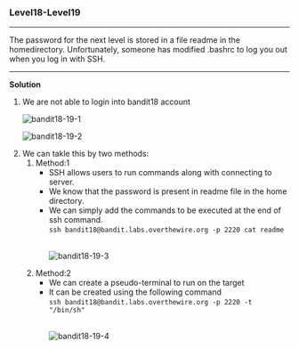 ### Level18-Level19

<hr>
The password for the next level is stored in a file readme in the homedirectory. Unfortunately, someone has modified .bashrc to log you out when you log in with SSH.
<hr/>

<b>Solution</b><br/>

<ol>

<li>We are not able to login into bandit18 account</li>

![bandit18-19-1](https://user-images.githubusercontent.com/88927842/182446089-a7175ed7-3a28-4901-833c-d74d3edc6e12.png)

![bandit18-19-2](https://user-images.githubusercontent.com/88927842/182446101-731e90ab-9632-49e9-8d0b-c32f25cd825f.png)


<li>We can takle this by two methods:
<ol>
    <li>Method:1
        <ul>
            <li>SSH allows users to run commands along with connecting to server.
            </li>
            <li>We know that the password is present in readme file in the home directory.
            </li>
            <li>We can simply add the commands to be executed at the end of ssh command.<br/>
            <code>ssh bandit18@bandit.labs.overthewire.org -p 2220 cat readme</code>
            </li>
            <br/>

![bandit18-19-3](https://user-images.githubusercontent.com/88927842/182446105-823d01e0-e8da-4cd9-a51d-b2e8a23e653c.png)
</ul>
    </li>
    <li>Method:2
        <ul>
            <li>We can create a pseudo-terminal to run on the target</li>
            <li>It can be created using the following command<br/>
            <code>ssh bandit18@bandit.labs.overthewire.org -p 2220 -t "/bin/sh"</code></li>
<br/>

![bandit18-19-4](https://user-images.githubusercontent.com/88927842/182454830-b543ae50-6937-40c6-b53d-d1dc869ae318.png)
        </ul>
    </li>
</ol>


</li>
